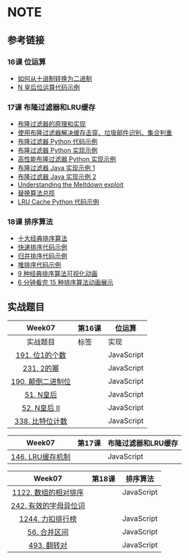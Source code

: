 # NOTE

## 	参考链接

### 16课 位运算
* [如何从十进制转换为二进制](https://zh.wikihow.com/%E4%BB%8E%E5%8D%81%E8%BF%9B%E5%88%B6%E8%BD%AC%E6%8D%A2%E4%B8%BA%E4%BA%8C%E8%BF%9B%E5%88%B6)
* [N 皇后位运算代码示例](https://shimo.im/docs/rHTyt8hcpT6D9Tj8/read)

### 17课 布隆过滤器和LRU缓存
* [布隆过滤器的原理和实现](https://www.cnblogs.com/cpselvis/p/6265825.html)
* [使用布隆过滤器解决缓存击穿、垃圾邮件识别、集合判重](https://blog.csdn.net/tianyaleixiaowu/article/details/74721877)
* [布隆过滤器 Python 代码示例](https://shimo.im/docs/xKwrcwrDxRv3QpKG/read)
* [布隆过滤器 Python 实现示例](https://www.geeksforgeeks.org/bloom-filters-introduction-and-python-implementation/)
* [高性能布隆过滤器 Python 实现示例](https://github.com/jhgg/pybloof)
* [布隆过滤器 Java 实现示例 1](https://github.com/lovasoa/bloomfilter/blob/master/src/main/java/BloomFilter.java)
* [布隆过滤器 Java 实现示例 2](https://github.com/Baqend/Orestes-Bloomfilter)
* [Understanding the Meltdown exploit](https://www.sqlpassion.at/archive/2018/01/06/understanding-the-meltdown-exploit-in-my-own-simple-words/)
* [替换算法总揽](https://en.wikipedia.org/wiki/Cache_replacement_policies)
* [LRU Cache Python 代码示例](https://shimo.im/docs/tTxRkGwJpXG6WkGY/)

### 18课 排序算法
* [十大经典排序算法](https://www.cnblogs.com/onepixel/p/7674659.html)
* [快速排序代码示例](https://shimo.im/docs/98KjvGwwGpTpYGKy/)
* [归并排序代码示例](https://shimo.im/docs/YqgG6vtdKwkXJkWx/)
* [堆排序代码示例](https://shimo.im/docs/6kRVHRphpgjHgCtx/)
* [9 种经典排序算法可视化动画](https://www.bilibili.com/video/av25136272)
* [6 分钟看完 15 种排序算法动画展示](https://www.bilibili.com/video/av63851336)

## 实战题目
| Week07 | 第16课 | 位运算 |
| :---: | --- | --- |
| 实战题目| 标签 | 实现 |
| [191. 位1的个数](https://leetcode-cn.com/problems/number-of-1-bits/) | | JavaScript |
| [231. 2的幂](https://leetcode-cn.com/problems/power-of-two/) | | JavaScript |
| [190. 颠倒二进制位](https://leetcode-cn.com/problems/reverse-bits/) | | JavaScript |
| [51. N皇后](https://leetcode-cn.com/problems/n-queens/description/) | | JavaScript |
| [52. N皇后 II](https://leetcode-cn.com/problems/n-queens-ii/description/) | | JavaScript |
| [338. 比特位计数](https://leetcode-cn.com/problems/counting-bits/description/) | | JavaScript | 

| Week07 | 第17课 | 布隆过滤器和LRU缓存 |
| :---: | --- | --- |
| [146. LRU缓存机制](https://leetcode-cn.com/problems/lru-cache/#/) | | JavaScript |

| Week07 | 第18课 | 排序算法 |
| :---: | --- | --- |
| [1122. 数组的相对排序](https://leetcode-cn.com/problems/relative-sort-array/) | | JavaScript |
| [242. 有效的字母异位词](https://leetcode-cn.com/problems/valid-anagram/submissions/)
| [1244. 力扣排行榜](https://leetcode-cn.com/problems/design-a-leaderboard/) | | JavaScript |
| [56. 合并区间](https://leetcode-cn.com/problems/merge-intervals/) | | JavaScript |
| [493. 翻转对](https://leetcode-cn.com/problems/reverse-pairs/) | | JavaScript |

